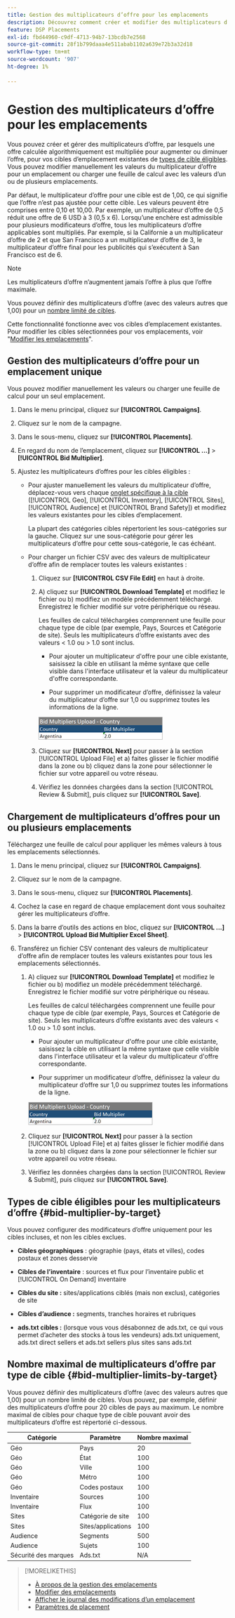 ```yaml
---
title: Gestion des multiplicateurs d’offre pour les emplacements
description: Découvrez comment créer et modifier des multiplicateurs d’offre pour vos cibles d’emplacement.
feature: DSP Placements
exl-id: fbd44960-c9df-4713-94b7-13bcdb7e2568
source-git-commit: 28f1b799daaa4e511abab1102a639e72b3a32d18
workflow-type: tm+mt
source-wordcount: '907'
ht-degree: 1%

---
```


# Gestion des multiplicateurs d’offre pour les emplacements

Vous pouvez créer et gérer des multiplicateurs d’offre, par lesquels une offre calculée algorithmiquement est multipliée pour augmenter ou diminuer l’offre, pour vos cibles d’emplacement existantes de [types de cible éligibles](#bid-multiplier-by-target). Vous pouvez modifier manuellement les valeurs du multiplicateur d’offre pour un emplacement ou charger une feuille de calcul avec les valeurs d’un ou de plusieurs emplacements.

Par défaut, le multiplicateur d’offre pour une cible est de 1,00, ce qui signifie que l’offre n’est pas ajustée pour cette cible. Les valeurs peuvent être comprises entre 0,10 et 10,00. Par exemple, un multiplicateur d’offre de 0,5 réduit une offre de 6 USD à 3 (0,5 x 6). Lorsqu’une enchère est admissible pour plusieurs modificateurs d’offre, tous les multiplicateurs d’offre applicables sont multipliés. Par exemple, si la Californie a un multiplicateur d’offre de 2 et que San Francisco a un multiplicateur d’offre de 3, le multiplicateur d’offre final pour les publicités qui s’exécutent à San Francisco est de 6.

>[!NOTE]
>
>Les multiplicateurs d’offre n’augmentent jamais l’offre à plus que l’offre maximale.

Vous pouvez définir des multiplicateurs d’offre (avec des valeurs autres que 1,00) pour un [nombre limité de cibles](#bid-multiplier-limits-by-target).

Cette fonctionnalité fonctionne avec vos cibles d’emplacement existantes. Pour modifier les cibles sélectionnées pour vos emplacements, voir &quot;[Modifier les emplacements](/help/dsp/campaign-management/placements/placement-edit.md)&quot;.

## Gestion des multiplicateurs d’offre pour un emplacement unique

Vous pouvez modifier manuellement les valeurs ou charger une feuille de calcul pour un seul emplacement.

1. Dans le menu principal, cliquez sur **[!UICONTROL Campaigns]**.

1. Cliquez sur le nom de la campagne.

1. Dans le sous-menu, cliquez sur **[!UICONTROL Placements]**.

1. En regard du nom de l’emplacement, cliquez sur **[!UICONTROL ...]** > **[!UICONTROL Bid Multiplier]**.

1. Ajustez les multiplicateurs d’offres pour les cibles éligibles :

   * Pour ajuster manuellement les valeurs du multiplicateur d’offre, déplacez-vous vers chaque [ onglet spécifique à la cible](#bid-multiplier-by-target) ([!UICONTROL Geo], [!UICONTROL Inventory], [!UICONTROL Sites], [!UICONTROL Audience] et [!UICONTROL Brand Safety]) et modifiez les valeurs existantes pour les cibles d’emplacement.

     La plupart des catégories cibles répertorient les sous-catégories sur la gauche. Cliquez sur une sous-catégorie pour gérer les multiplicateurs d’offre pour cette sous-catégorie, le cas échéant.

   * Pour charger un fichier CSV avec des valeurs de multiplicateur d’offre afin de remplacer toutes les valeurs existantes :

      1. Cliquez sur **[!UICONTROL CSV File Edit]** en haut à droite.

      1. A) cliquez sur **[!UICONTROL Download Template]** et modifiez le fichier ou b) modifiez un modèle précédemment téléchargé. Enregistrez le fichier modifié sur votre périphérique ou réseau.

         Les feuilles de calcul téléchargées comprennent une feuille pour chaque type de cible (par exemple, Pays, Sources et Catégorie de site). Seuls les multiplicateurs d’offre existants avec des valeurs &lt; 1.0 ou > 1.0 sont inclus.

         * Pour ajouter un multiplicateur d&#39;offre pour une cible existante, saisissez la cible en utilisant la même syntaxe que celle visible dans l&#39;interface utilisateur et la valeur du multiplicateur d&#39;offre correspondante.

         * Pour supprimer un modificateur d’offre, définissez la valeur du multiplicateur d’offre sur 1,0 ou supprimez toutes les informations de la ligne.

         ![Exemple de ligne dans un fichier de feuille de calcul du multiplicateur d’offre](/help/dsp/assets/bid-multiplier-spreadsheet.png "Exemple de ligne dans un fichier de feuille de calcul du multiplicateur d’offre")

      1. Cliquez sur **[!UICONTROL Next]** pour passer à la section [!UICONTROL Upload File] et a) faites glisser le fichier modifié dans la zone ou b) cliquez dans la zone pour sélectionner le fichier sur votre appareil ou votre réseau.

      1. Vérifiez les données chargées dans la section [!UICONTROL Review & Submit], puis cliquez sur **[!UICONTROL Save]**.

## Chargement de multiplicateurs d’offres pour un ou plusieurs emplacements

Téléchargez une feuille de calcul pour appliquer les mêmes valeurs à tous les emplacements sélectionnés.

1. Dans le menu principal, cliquez sur **[!UICONTROL Campaigns]**.

1. Cliquez sur le nom de la campagne.

1. Dans le sous-menu, cliquez sur **[!UICONTROL Placements]**.

1. Cochez la case en regard de chaque emplacement dont vous souhaitez gérer les multiplicateurs d’offre.

1. Dans la barre d’outils des actions en bloc, cliquez sur **[!UICONTROL ...]** > **[!UICONTROL Upload Bid Multiplier Excel Sheet]**.

1. Transférez un fichier CSV contenant des valeurs de multiplicateur d’offre afin de remplacer toutes les valeurs existantes pour tous les emplacements sélectionnés.

   1. A) cliquez sur **[!UICONTROL Download Template]** et modifiez le fichier ou b) modifiez un modèle précédemment téléchargé. Enregistrez le fichier modifié sur votre périphérique ou réseau.

      Les feuilles de calcul téléchargées comprennent une feuille pour chaque type de cible (par exemple, Pays, Sources et Catégorie de site). Seuls les multiplicateurs d’offre existants avec des valeurs &lt; 1.0 ou > 1.0 sont inclus.

      * Pour ajouter un multiplicateur d&#39;offre pour une cible existante, saisissez la cible en utilisant la même syntaxe que celle visible dans l&#39;interface utilisateur et la valeur du multiplicateur d&#39;offre correspondante.

      * Pour supprimer un modificateur d’offre, définissez la valeur du multiplicateur d’offre sur 1,0 ou supprimez toutes les informations de la ligne.

      ![Exemple de ligne dans un fichier de feuille de calcul du multiplicateur d’offre](/help/dsp/assets/bid-multiplier-spreadsheet.png "Exemple de ligne dans un fichier de feuille de calcul du multiplicateur d’offre")

   1. Cliquez sur **[!UICONTROL Next]** pour passer à la section [!UICONTROL Upload File] et a) faites glisser le fichier modifié dans la zone ou b) cliquez dans la zone pour sélectionner le fichier sur votre appareil ou votre réseau.

   1. Vérifiez les données chargées dans la section [!UICONTROL Review & Submit], puis cliquez sur **[!UICONTROL Save]**.

## Types de cible éligibles pour les multiplicateurs d’offre {#bid-multiplier-by-target}

Vous pouvez configurer des modificateurs d’offre uniquement pour les cibles incluses, et non les cibles exclues.

* **Cibles géographiques** : géographie (pays, états et villes), codes postaux et zones desservie

* **Cibles de l’inventaire** : sources et flux pour l’inventaire public et [!UICONTROL On Demand] inventaire

* **Cibles du site :** sites/applications ciblés (mais non exclus), catégories de site

* **Cibles d’audience :** segments, tranches horaires et rubriques

* **ads.txt cibles :** (lorsque vous vous désabonnez de ads.txt, ce qui vous permet d’acheter des stocks à tous les vendeurs) ads.txt uniquement, ads.txt direct sellers et ads.txt sellers plus sites sans ads.txt <!-- bid multipliers for the different subsets of inventory; not available when the placement targets only one subset -->

## Nombre maximal de multiplicateurs d’offre par type de cible {#bid-multiplier-limits-by-target}

Vous pouvez définir des multiplicateurs d’offre (avec des valeurs autres que 1,00) pour un nombre limité de cibles. Vous pouvez, par exemple, définir des multiplicateurs d’offre pour 20 cibles de pays au maximum. Le nombre maximal de cibles pour chaque type de cible pouvant avoir des multiplicateurs d’offre est répertorié ci-dessous.

| Catégorie | Paramètre | Nombre maximal |
| -------- | --------- | ----- |
| Géo | Pays | 20 |
| Géo | État | 100 |
| Géo | Ville | 100 |
| Géo | Métro | 100 |
| Géo | Codes postaux | 100 |
| Inventaire | Sources | 100 |
| Inventaire | Flux | 100 |
| Sites | Catégorie de site | 100 |
| Sites | Sites/applications | 100 |
| Audience | Segments | 500 |
| Audience | Sujets | 100 |
| Sécurité des marques | Ads.txt | N/A |

>[!MORELIKETHIS]
>
>* [À propos de la gestion des emplacements](placement-about.md)
>* [Modifier des emplacements](placement-edit.md)
>* [Afficher le journal des modifications d’un emplacement](placement-change-log.md)
>* [Paramètres de placement](placement-settings.md)

